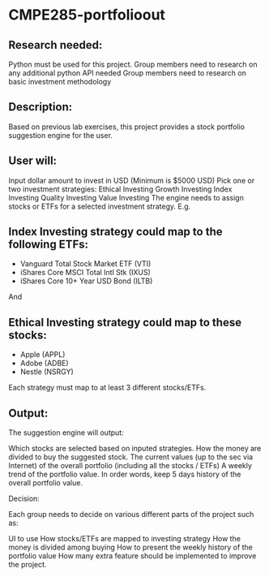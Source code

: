 # CMPE285-portfolioout

## Research needed:

Python must be used for this project. Group members need to research on any additional python API needed
Group members need to research on basic investment methodology
 

## Description:

Based on previous lab exercises, this project provides a stock portfolio suggestion engine for the user.

## User will:

Input dollar amount to invest in USD (Minimum is $5000 USD)
Pick one or two investment strategies:
Ethical Investing
Growth Investing
Index Investing
Quality Investing
Value Investing
The engine needs to assign stocks or ETFs for a selected investment strategy. E.g.

## Index Investing strategy could map to the following ETFs:

- Vanguard Total Stock Market ETF (VTI)
- iShares Core MSCI Total Intl Stk (IXUS)
- iShares Core 10+ Year USD Bond (ILTB)

And

## Ethical Investing strategy could map to these stocks:

- Apple (APPL)
- Adobe (ADBE)
- Nestle (NSRGY)

Each strategy must map to at least 3 different stocks/ETFs. 

## Output:

The suggestion engine will output:

Which stocks are selected based on inputed strategies.
How the money are divided to buy the suggested stock.
The current values (up to the sec via Internet) of the overall portfolio (including all the stocks / ETFs)
A weekly trend of the portfolio value. In order words, keep 5 days history of the overall portfolio value.
 

Decision:

Each group needs to decide on various different parts of the project such as:

UI to use
How stocks/ETFs are mapped to investing strategy
How the money is divided among buying
How to present the weekly history of the portfolio value
How many extra feature should be implemented to improve the project.
